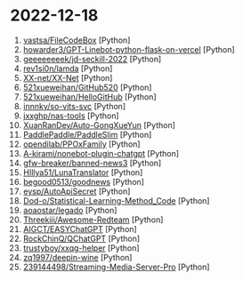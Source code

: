 # 2022-12-18

1. [vastsa/FileCodeBox](https://github.com/vastsa/FileCodeBox "文件快递柜-匿名口令分享文本，文件，像拿快递一样取文件（File Express Cabinet - Anonymous Passcode Sharing Text, Files, Like Taking Express Delivery for Files）") [Python]
2. [howarder3/GPT-Linebot-python-flask-on-vercel](https://github.com/howarder3/GPT-Linebot-python-flask-on-vercel "GPT-Linebot using python flask for vercel") [Python]
3. [geeeeeeeek/jd-seckill-2022](https://github.com/geeeeeeeek/jd-seckill-2022 "京东App秒杀抢购流程接口分析，京东茅台抢购最新技术分析") [Python]
4. [rev1si0n/lamda](https://github.com/rev1si0n/lamda "⚡️ Android reverse engineering & automation framework | 史上最强安卓抓包/逆向/HOOK & 云手机/自动化辅助框架，你的工作从未如此简单快捷。") [Python]
5. [XX-net/XX-Net](https://github.com/XX-net/XX-Net "A proxy tool to bypass GFW.") [Python]
6. [521xueweihan/GitHub520](https://github.com/521xueweihan/GitHub520 "😘 让你“爱”上 GitHub，解决访问时图裂、加载慢的问题。（无需安装）") [Python]
7. [521xueweihan/HelloGitHub](https://github.com/521xueweihan/HelloGitHub "分享 GitHub 上有趣、入门级的开源项目。Share interesting, entry-level open source projects on GitHub.") [Python]
8. [innnky/so-vits-svc](https://github.com/innnky/so-vits-svc "基于vits与softvc的歌声音色转换模型") [Python]
9. [jxxghp/nas-tools](https://github.com/jxxghp/nas-tools "NAS媒体库资源归集、整理自动化工具") [Python]
10. [XuanRanDev/Auto-GongXueYun](https://github.com/XuanRanDev/Auto-GongXueYun "😴 蘑菇丁 & 工学云每日自动打卡、支持多用户、自定义地区与时间、免服务器部署。") [Python]
11. [PaddlePaddle/PaddleSlim](https://github.com/PaddlePaddle/PaddleSlim "PaddleSlim is an open-source library for deep model compression and architecture search.") [Python]
12. [opendilab/PPOxFamily](https://github.com/opendilab/PPOxFamily "PPO x Family DRL Tutorial Course（决策智能入门级公开课：8节课帮你盘清算法理论，理顺代码逻辑，玩转决策AI应用实践 ）") [Python]
13. [A-kirami/nonebot-plugin-chatgpt](https://github.com/A-kirami/nonebot-plugin-chatgpt "") [Python]
14. [gfw-breaker/banned-news3](https://github.com/gfw-breaker/banned-news3 "禁闻聚合") [Python]
15. [HIllya51/LunaTranslator](https://github.com/HIllya51/LunaTranslator "Galgame翻译工具，支持剪贴板、OCR、HOOK，支持30余种翻译工具。Galgame translate tool , support clipboard / OCR/ HOOK, support 30+ translate engines.") [Python]
16. [begood0513/goodnews](https://github.com/begood0513/goodnews "") [Python]
17. [eysp/AutoApiSecret](https://github.com/eysp/AutoApiSecret "office E5自动续订") [Python]
18. [Dod-o/Statistical-Learning-Method_Code](https://github.com/Dod-o/Statistical-Learning-Method_Code "手写实现李航《统计学习方法》书中全部算法") [Python]
19. [aoaostar/legado](https://github.com/aoaostar/legado "阅读APP书源") [Python]
20. [Threekiii/Awesome-Redteam](https://github.com/Threekiii/Awesome-Redteam "一个红队知识仓库") [Python]
21. [AIGCT/EASYChatGPT](https://github.com/AIGCT/EASYChatGPT "This is an application project of 'chatgpt',only applicable to desktop environment.") [Python]
22. [RockChinQ/QChatGPT](https://github.com/RockChinQ/QChatGPT "基于OpenAI ChatGPT 开发的 QQ 机器人 bot，mirai+ChatGPT QQ实现，多平台一键部署，高稳定性，支持多api-key自动切换") [Python]
23. [trustyboy/xxqg-helper](https://github.com/trustyboy/xxqg-helper "学习强国助手，每天稳定45分。适配最新网页版。") [Python]
24. [zq1997/deepin-wine](https://github.com/zq1997/deepin-wine "【deepin源移植】Debian/Ubuntu上最快的QQ/微信安装方式") [Python]
25. [239144498/Streaming-Media-Server-Pro](https://github.com/239144498/Streaming-Media-Server-Pro "这是一个强大的IPTV源后端服务，具有视频缓冲区功能，程序内置了很多独家频道，不够？你还可以自定义添加电视源；超多功能接口，还可以添加你的代理，并且适合任意平台，非常适合作为家庭影院的IPTV服务！可玩性超高，更多详情点击查看。") [Python]
